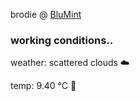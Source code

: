 brodie @ [BluMint](https://www.linkedin.com/company/blumint-io/)

<!--weather_start-->
### working conditions..

weather: scattered clouds ☁️

temp: 9.40 °C 🧥

<!--weather_end-->
